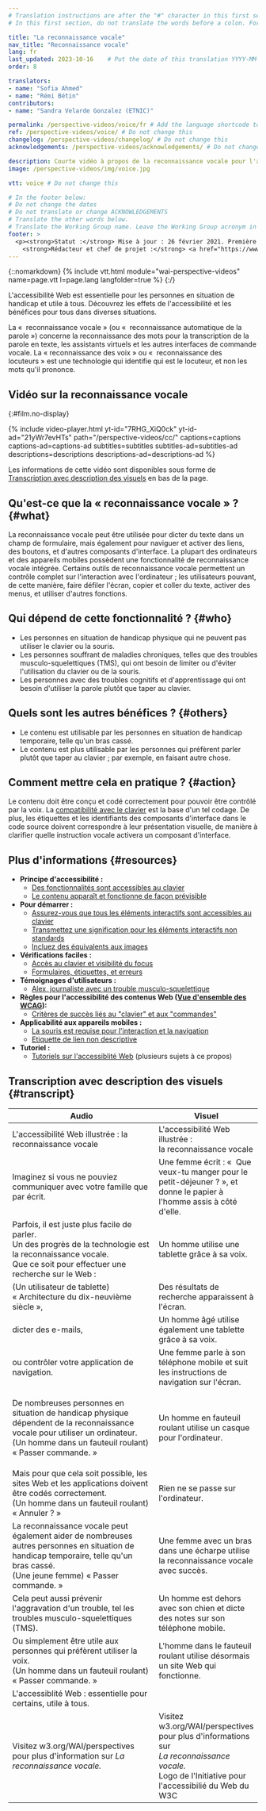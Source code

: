 ```yaml
---
# Translation instructions are after the "#" character in this first section. They are comments that do not show up in the web page. You do not need to translate the instructions after "#".
# In this first section, do not translate the words before a colon. For example, do not translate "title:". Do translate the text after "title:"

title: "La reconnaissance vocale"
nav_title: "Reconnaissance vocale"
lang: fr
last_updated: 2023-10-16    # Put the date of this translation YYYY-MM-DD (with month in the middle)
order: 8

translators:
- name: "Sofia Ahmed"
- name: "Rémi Bétin"
contributors:
- name: "Sandra Velarde Gonzalez (ETNIC)"

permalink: /perspective-videos/voice/fr # Add the language shortcode to the end, with no slash at the end. For example /path/to/file/fr
ref: /perspective-videos/voice/ # Do not change this
changelog: /perspective-videos/changelog/ # Do not change this
acknowledgements: /perspective-videos/acknowledgements/ # Do not change this

description: Courte vidéo à propos de la reconnaissance vocale pour l'accessibilité Web - de quoi s'agit-il, qui en bénéficie, et comment mettre cela en pratique.
image: /perspective-videos/img/voice.jpg

vtt: voice # Do not change this

# In the footer below:
# Do not change the dates
# Do not translate or change ACKNOWLEDGEMENTS
# Translate the other words below.
# Translate the Working Group name. Leave the Working Group acronym in English.
footer: >
  <p><strong>Statut :</strong> Mise à jour : 26 février 2021. Première publication en mai 2016. CHANGELOG.<br>
    <strong>Rédacteur et chef de projet :</strong> <a href="https://www.w3.org/People/shadi">Shadi Abou-Zahra</a>. Développé par le <a href="https://www.w3.org/WAI/EO/">Groupe de travail Éducation et Promotion</a> avec le soutien du projet <a href="https://www.w3.org/WAI/DEV/">WAI-DEV</a>, co-financé par la Commission européenne (CE). Mis à jour avec le soutien de la Fondation Ford. ACKNOWLEDGEMENTS.</p>
---
```


{::nomarkdown}
{% include vtt.html module="wai-perspective-videos" name=page.vtt l=page.lang langfolder=true %}
{:/}

L'accessibilité Web est essentielle pour les personnes en situation de handicap et utile à tous. Découvrez les effets de l'accessibilité et les bénéfices pour tous dans diverses situations.

La «&nbsp; reconnaissance vocale&nbsp;» (ou «&nbsp; reconnaissance automatique de la parole&nbsp;») concerne la reconnaissance des mots pour la transcription de la parole en texte, les assistants virtuels et les autres interfaces de commande vocale. La «&nbsp;reconnaissance des voix&nbsp;» ou «&nbsp; reconnaissance des locuteurs&nbsp;» est une technologie qui identifie qui est le locuteur, et non les mots qu'il prononce.

## Vidéo sur la reconnaissance vocale
{:#film.no-display}

{% include video-player.html
    yt-id="7RHG_XiQ0ck"
    yt-id-ad="21yWr7evHTs"
    path="/perspective-videos/cc/"
    captions=captions
    captions-ad=captions-ad
    subtitles=subtitles
    subtitles-ad=subtitles-ad
    descriptions=descriptions
    descriptions-ad=descriptions-ad
%}

Les informations de cette vidéo sont disponibles sous forme de [Transcription avec description des visuels](#transcript) en bas de la page.

Qu'est-ce que la «&nbsp;reconnaissance vocale&nbsp;» ? {#what}
----------------------------

La reconnaissance vocale peut être utilisée pour dicter du texte dans un champ de formulaire, mais également pour naviguer et activer des liens, des boutons, et d'autres composants d'interface. La plupart des ordinateurs et des appareils mobiles possèdent une fonctionnalité de reconnaissance vocale intégrée. Certains outils de reconnaissance vocale permettent un contrôle complet sur l'interaction avec l'ordinateur&nbsp;; les utilisateurs pouvant, de cette manière, faire défiler l'écran, copier et coller du texte, activer des menus, et utiliser d'autres fonctions.

Qui dépend de cette fonctionnalité ? {#who}
----------------------------

-   Les personnes en situation de handicap physique qui ne peuvent pas utiliser le clavier ou la souris.
-   Les personnes souffrant de maladies chroniques, telles que des troubles musculo-squelettiques (TMS), qui ont besoin de limiter ou d'éviter l'utilisation du clavier ou de la souris.
-   Les personnes avec des troubles cognitifs et d'apprentissage qui ont besoin d'utiliser la parole plutôt que taper au clavier.

Quels sont les autres bénéfices ? {#others}
---------------------------------

-   Le contenu est utilisable par les personnes en situation de handicap temporaire, telle qu'un bras cassé.
-   Le contenu est plus utilisable par les personnes qui préfèrent parler plutôt que taper au clavier&nbsp;; par exemple, en faisant autre chose.

Comment mettre cela en pratique ? {#action}
--------------------------------------

Le contenu doit être conçu et codé correctement pour pouvoir être contrôlé par la voix. La [compatibilité avec le clavier](/perspective-videos/keyboard/) est la base d'un tel codage. De plus, les étiquettes et les identifiants des composants d'interface dans le code source doivent correspondre à leur présentation visuelle, de manière à clarifier quelle instruction vocale activera un composant d'interface.

Plus d'informations {#resources}
----------

-   **Principe d'accessibilité :**
    -   [Des fonctionnalités sont accessibles au clavier](/fundamentals/accessibility-principles/#keyboard) 
    -   [Le contenu apparaît et fonctionne de façon prévisible](/fundamentals/accessibility-principles/#predictable)
-   **Pour démarrer :**
    -   [Assurez-vous que tous les éléments interactifs sont accessibles au clavier](/tips/developing/#ensure-that-all-interactive-elements-are-keyboard-accessible) 
    -   [Transmettez une signification pour les éléments interactifs non standards](/tips/developing/#provide-meaning-for-non-standard-interactive-elements) 
    -   [Incluez des équivalents aux images](/tips/designing/#include-image-and-media-alternatives-in-your-design) 
-   **Vérifications faciles :**
    -   [Accès au clavier et visibilité du focus](/test-evaluate/preliminary/#interaction) 
    -   [Formulaires, étiquettes, et erreurs](/test-evaluate/preliminary/#forms)
-   **Témoignages d'utilisateurs :**
    -   [Alex, journaliste avec un trouble musculo-squelettique](/people-use-web/user-stories/#reporter)
-   **Règles pour l'accessibilité des contenus Web ([Vue d'ensemble des WCAG](/standards-guidelines/wcag/)):**
    -   [Critères de succès liés au "clavier" et aux "commandes"](https://www.w3.org/WAI/WCAG21/quickref/?tags=keyboard%2Ccontrols) 
-   **Applicabilité aux appareils mobiles :**
    -   [La souris est requise pour l'interaction et la navigation](/standards-guidelines/shared-experiences/#mouse) 
    -   [Etiquette de lien non descriptive](/standards-guidelines/shared-experiences/#link-label)
-   **Tutoriel :**
    -   [Tutoriels sur l'accessiblité Web](/tutorials/)
        (plusieurs sujets à ce propos)

## Transcription avec description des visuels {#transcript}

<table>
  <thead>
    <tr>
      <th width="65%">Audio</th>
      <th>Visuel</th>
    </tr>
  </thead>
  <tbody>
    <tr>
      <td>L'accessibilité Web illustrée : la reconnaissance vocale</td>
      <td>L'accessibilité Web illustrée :<br>
        la reconnaissance vocale</td>
    </tr>
    <tr>
      <td>Imaginez si vous ne pouviez communiquer avec votre famille que par écrit.<br></td>
      <td>Une femme écrit : «&nbsp; Que veux-tu manger pour le petit-déjeuner ?&nbsp;», et donne le papier à l'homme assis à côté d'elle.<br></td>
    </tr>
    <tr>
      <td>Parfois, il est juste plus facile de parler.<br>
        Un des progrès de la technologie est la reconnaissance vocale.<br>
        Que ce soit pour effectuer une recherche sur le Web&nbsp;:</td>
      <td>Un homme utilise une tablette grâce à sa voix.</td>
    </tr>
    <tr>
      <td>(Un utilisateur de tablette) «&nbsp;Architecture du dix-neuvième siècle&nbsp;»,</td>
      <td>Des résultats de recherche apparaissent à l'écran.</td>
    </tr>
    <tr>
      <td>dicter des e-mails,</td>
      <td>Un homme âgé utilise également une tablette grâce à sa voix.</td>
    </tr>
    <tr>
      <td>ou contrôler votre application de navigation.</td>
      <td>Une femme parle à son téléphone mobile et suit les instructions de navigation sur l'écran.</td>
    </tr>
    <tr>
      <td><p>De nombreuses personnes en situation de handicap physique dépendent de la reconnaissance vocale pour utiliser un ordinateur.<br>
          (Un homme dans un fauteuil roulant) «&nbsp;Passer commande.&nbsp;»<br>
        </p></td>
      <td>Un homme en fauteuil roulant utilise un casque pour l'ordinateur.</td>
    </tr>
    <tr>
      <td>Mais pour que cela soit possible, les sites Web et les applications doivent être codés correctement.<br>
(Un homme dans un fauteuil roulant) «&nbsp;Annuler&nbsp;?&nbsp;»</td>
      <td>Rien ne se passe sur l'ordinateur.</td>
    </tr>
    <tr>
      <td> La reconnaissance vocale peut également aider de nombreuses autres personnes en situation de handicap temporaire, telle qu'un bras cassé.<br>
(Une jeune femme) «&nbsp;Passer commande.&nbsp;»</td>
      <td>Une femme avec un bras dans une écharpe utilise la reconnaissance vocale avec succès.</td>
    </tr>
    <tr>
      <td>Cela peut aussi prévenir l'aggravation d'un trouble, tel les troubles musculo-squelettiques (TMS).</td>
      <td>Un homme est dehors avec son chien et dicte des notes sur son téléphone mobile.</td>
    </tr>
    <tr>
      <td>Ou simplement être utile aux personnes qui préfèrent utiliser la voix.<br>
        (Un homme dans un fauteuil roulant) «&nbsp;Passer commande.&nbsp;»</td>
      <td>L'homme dans le fauteuil roulant utilise désormais un site Web qui fonctionne.</td>
    </tr>
    <tr>
      <td>L'accessiblité Web : essentielle pour certains, utile à tous.</td>
      <td>&nbsp;</td>
    </tr>
    <tr>
      <td>Visitez w3.org/WAI/perspectives pour plus d'information sur <em>La reconnaissance vocale.</em></td>
      <td>Visitez<br>
        w3.org/WAI/perspectives<br>
        pour plus d'informations sur<br>
        <em>La reconnaissance vocale.</em> <br>
        Logo de l'Initiative pour l'accessibilié du Web du W3C</td>
    </tr>
  </tbody>
</table>
